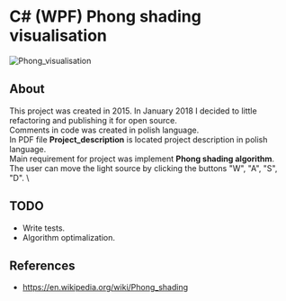 # C# (WPF) Phong shading visualisation
![Phong_visualisation](https://i.imgur.com/pHpk9dH.gif)

## About
This project was created in 2015. In January 2018 I decided to little refactoring and publishing it for open source. \
Comments in code was created in polish language. \
In PDF file **Project_description** is located project description in polish language. \
Main requirement for project was implement **Phong shading algorithm**. \
The user can move the light source by clicking the buttons "W", "A", "S", "D". \

## TODO
- Write tests.
- Algorithm optimalization.

## References
 - https://en.wikipedia.org/wiki/Phong_shading
